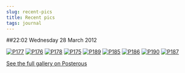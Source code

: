 ```yaml
---
slug: recent-pics
title: Recent pics
tags: journal
---
```


##22:02 Wednesday 28 March 2012

[![P177](http://getfile4.posterous.com/getfile/files.posterous.com/thunderrabbit/GhdadFhAhmnDrnFtqdyEJpEwkJgrrnklabxIHCvuhprarrqjImtpkhArxyxv/p177.jpg.scaled500.jpg)](http://getfile6.posterous.com/getfile/files.posterous.com/thunderrabbit/GhdadFhAhmnDrnFtqdyEJpEwkJgrrnklabxIHCvuhprarrqjImtpkhArxyxv/p177.jpg.scaled1000.jpg) [![P176](http://getfile0.posterous.com/getfile/files.posterous.com/thunderrabbit/bylkckIejbkukDyBzmbEoxDfuvxzsnGCllqECvzqckvpfuFyjGJCycAbspHF/p176.jpg.scaled500.jpg)](http://getfile7.posterous.com/getfile/files.posterous.com/thunderrabbit/bylkckIejbkukDyBzmbEoxDfuvxzsnGCllqECvzqckvpfuFyjGJCycAbspHF/p176.jpg.scaled1000.jpg) [![P178](http://getfile0.posterous.com/getfile/files.posterous.com/thunderrabbit/JbiufEqnzFyymunlajgBnkzquxFjzErBvEDqdvyaorBidkAsdwaCznmhmFox/p178.jpg.scaled500.jpg)](http://getfile4.posterous.com/getfile/files.posterous.com/thunderrabbit/JbiufEqnzFyymunlajgBnkzquxFjzErBvEDqdvyaorBidkAsdwaCznmhmFox/p178.jpg.scaled1000.jpg) [![P175](http://getfile8.posterous.com/getfile/files.posterous.com/thunderrabbit/ijFpelBlvfehgzttxGwEspguHBwqyenaskrlEsyCyFfbzEkgCFbncfwIrfmz/p175.jpg.scaled500.jpg)](http://getfile0.posterous.com/getfile/files.posterous.com/thunderrabbit/ijFpelBlvfehgzttxGwEspguHBwqyenaskrlEsyCyFfbzEkgCFbncfwIrfmz/p175.jpg.scaled1000.jpg) [![P189](http://getfile4.posterous.com/getfile/files.posterous.com/thunderrabbit/oHcotvtcfxkxakpInDprssuklhcnpkjuDIHxeocimcJxCGtGrdBmrykFxiEk/p189.jpg.scaled500.jpg)](http://getfile6.posterous.com/getfile/files.posterous.com/thunderrabbit/oHcotvtcfxkxakpInDprssuklhcnpkjuDIHxeocimcJxCGtGrdBmrykFxiEk/p189.jpg.scaled1000.jpg) [![P185](http://getfile4.posterous.com/getfile/files.posterous.com/thunderrabbit/JnikHgaBlxcirkCxbDIhgdpaAyteJwJsoJudhJrCqDgiFlHtsgiakBBgqdoy/p185.jpg.scaled500.jpg)](http://getfile9.posterous.com/getfile/files.posterous.com/thunderrabbit/JnikHgaBlxcirkCxbDIhgdpaAyteJwJsoJudhJrCqDgiFlHtsgiakBBgqdoy/p185.jpg.scaled1000.jpg) [![P186](http://getfile3.posterous.com/getfile/files.posterous.com/thunderrabbit/HjyijfBlbyrCHmnsHmFmCyckfHnzvvgCrJEbaFEqcApaBEhdtBBuouIzyozn/p186.jpg.scaled500.jpg)](http://getfile7.posterous.com/getfile/files.posterous.com/thunderrabbit/HjyijfBlbyrCHmnsHmFmCyckfHnzvvgCrJEbaFEqcApaBEhdtBBuouIzyozn/p186.jpg.scaled1000.jpg) [![P190](http://getfile0.posterous.com/getfile/files.posterous.com/thunderrabbit/bnwpbhFyEeHfhHAbgGitqwduFaiBxsieDrHBigHxHCCwcIjgCcfhEniDijBc/p190.jpg.scaled500.jpg)](http://getfile3.posterous.com/getfile/files.posterous.com/thunderrabbit/bnwpbhFyEeHfhHAbgGitqwduFaiBxsieDrHBigHxHCCwcIjgCcfhEniDijBc/p190.jpg.scaled1000.jpg) [![P187](http://getfile0.posterous.com/getfile/files.posterous.com/thunderrabbit/jevklhrGfzpvuyonCBlgIEJljoFnhoeGjyuvchfrczpiIBsasxEapmJraCrl/p187.jpg.scaled500.jpg)](http://getfile3.posterous.com/getfile/files.posterous.com/thunderrabbit/jevklhrGfzpvuyonCBlgIEJljoFnhoeGjyuvchfrczpiIBsasxEapmJraCrl/p187.jpg.scaled1000.jpg)

[See the full gallery on Posterous](http://stream.robnugen.com/recent-pics)

